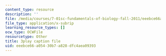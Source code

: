 ```yaml
---
content_type: resource
description: ''
file: /media/courses/7-01sc-fundamentals-of-biology-fall-2011/eeebce66a05430b7a828dfc4aea09393_1eGsdK1fPLM.srt
file_type: application/x-subrip
learning_resource_types: []
ocw_type: OCWFile
resourcetype: Other
title: 3play caption file
uid: eeebce66-a054-30b7-a828-dfc4aea09393
---
```

